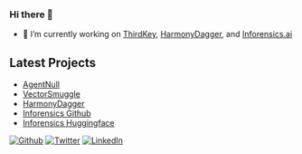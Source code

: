 ### Hi there 👋

- 🔭 I’m currently working on [ThirdKey](https://thirdkey.ai), [HarmonyDagger](https://harmonydagger.com), and [Inforensics.ai](https://inforensics.ai)

## Latest Projects
- [AgentNull](https://github.com/jaschadub/AgentNull)
- [VectorSmuggle](https://github.com/jaschadub/VectorSmuggle)
- [HarmonyDagger](https://github.com/jaschadub/harmonydagger)
- [Inforensics Github](https://github.com/Inforensics)
- [Inforensics Huggingface](https://huggingface.co/Inforensics)

<p><a href="https://github.com/jaschadub" target="_blank"><img alt="Github" src="https://img.shields.io/badge/GitHub-%2312100E.svg?&style=for-the-badge&logo=Github&logoColor=white" /></a> <a href="https://twitter.com/jascha" target="_blank"><img alt="Twitter" src="https://img.shields.io/badge/twitter-%231DA1F2.svg?&style=for-the-badge&logo=twitter&logoColor=white" /></a> <a href="https://www.linkedin.com/in/jaschaw" target="_blank"><img alt="LinkedIn" src="https://img.shields.io/badge/linkedin-%230077B5.svg?&style=for-the-badge&logo=linkedin&logoColor=white" /></a> 
</p>
